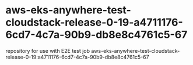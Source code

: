 # aws-eks-anywhere-test-cloudstack-release-0-19-a4711176-6cd7-4c7a-90b9-db8e8c4761c5-67
repository for use with E2E test job aws-eks-anywhere-test-cloudstack-release-0-19:a4711176-6cd7-4c7a-90b9-db8e8c4761c5-67
